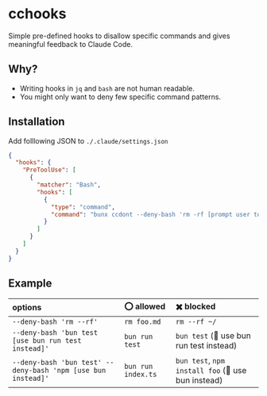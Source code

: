 # cchooks

Simple pre-defined hooks to disallow specific commands and gives meaningful feedback to Claude Code.

## Why?

* Writing hooks in `jq` and `bash` are not human readable.
* You might only want to deny few specific command patterns.

## Installation

Add folllowing JSON to `./.claude/settings.json`

```json
{
  "hooks": {
    "PreToolUse": [
      {
        "matcher": "Bash",
        "hooks": [
          {
            "type": "command",
            "command": "bunx ccdont --deny-bash 'rm -rf [prompt user to do that]'"
          }
        ]
      }
    ]
  }
}
```

## Example

| options | ⭕️ allowed | ✖️ blocked |
|:---|:---|:---|
| `--deny-bash 'rm --rf'` | `rm foo.md` | `rm --rf ~/` |
| `--deny-bash 'bun test [use bun run test instead]'` | `bun run test` | `bun test` (📝 use bun run test instead) |
| `--deny-bash 'bun test' --deny-bash 'npm [use bun instead]'` | `bun run index.ts` | `bun test`, `npm install foo` (📝 use bun instead) |